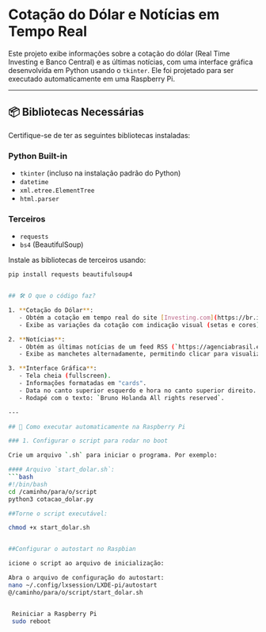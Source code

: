 # Cotação do Dólar e Notícias em Tempo Real

Este projeto exibe informações sobre a cotação do dólar (Real Time Investing e Banco Central) e as últimas notícias, com uma interface gráfica desenvolvida em Python usando o `tkinter`. Ele foi projetado para ser executado automaticamente em uma Raspberry Pi.

---

## 📦 Bibliotecas Necessárias

Certifique-se de ter as seguintes bibliotecas instaladas:

### Python Built-in
- `tkinter` (incluso na instalação padrão do Python)
- `datetime`
- `xml.etree.ElementTree`
- `html.parser`

### Terceiros
- `requests`
- `bs4` (BeautifulSoup)

Instale as bibliotecas de terceiros usando:

```bash
pip install requests beautifulsoup4


## 🛠️ O que o código faz?

1. **Cotação do Dólar**:
   - Obtém a cotação em tempo real do site [Investing.com](https://br.investing.com) e do Banco Central.
   - Exibe as variações da cotação com indicação visual (setas e cores).

2. **Notícias**:
   - Obtém as últimas notícias de um feed RSS (`https://agenciabrasil.ebc.com.br/rss/ultimasnoticias/feed.xml`).
   - Exibe as manchetes alternadamente, permitindo clicar para visualizar os detalhes em uma janela com rolagem.

3. **Interface Gráfica**:
   - Tela cheia (fullscreen).
   - Informações formatadas em "cards".
   - Data no canto superior esquerdo e hora no canto superior direito.
   - Rodapé com o texto: `Bruno Holanda All rights reserved`.

---

## 🚀 Como executar automaticamente na Raspberry Pi

### 1. Configurar o script para rodar no boot

Crie um arquivo `.sh` para iniciar o programa. Por exemplo:

#### Arquivo `start_dolar.sh`:
```bash
#!/bin/bash
cd /caminho/para/o/script
python3 cotacao_dolar.py

##Torne o script executável:

chmod +x start_dolar.sh


##Configurar o autostart no Raspbian

icione o script ao arquivo de inicialização:

Abra o arquivo de configuração do autostart:
nano ~/.config/lxsession/LXDE-pi/autostart
@/caminho/para/o/script/start_dolar.sh


 Reiniciar a Raspberry Pi
 sudo reboot
